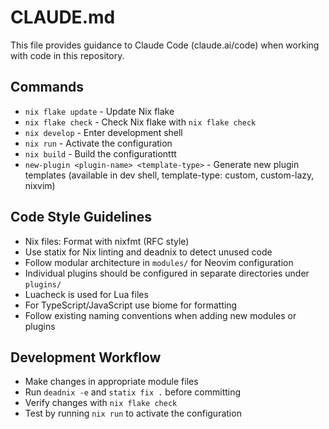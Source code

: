 # CLAUDE.md

This file provides guidance to Claude Code (claude.ai/code) when working with
code in this repository.

## Commands

- `nix flake update` - Update Nix flake
- `nix flake check` - Check Nix flake with `nix flake check`
- `nix develop` - Enter development shell
- `nix run` - Activate the configuration
- `nix build` - Build the configurationttt
- `new-plugin <plugin-name> <template-type>` - Generate new plugin templates
  (available in dev shell, template-type: custom, custom-lazy, nixvim)

## Code Style Guidelines

- Nix files: Format with nixfmt (RFC style)
- Use statix for Nix linting and deadnix to detect unused code
- Follow modular architecture in `modules/` for Neovim configuration
- Individual plugins should be configured in separate directories under
  `plugins/`
- Luacheck is used for Lua files
- For TypeScript/JavaScript use biome for formatting
- Follow existing naming conventions when adding new modules or plugins

## Development Workflow

- Make changes in appropriate module files
- Run `deadnix -e` and `statix fix .` before committing
- Verify changes with `nix flake check`
- Test by running `nix run` to activate the configuration
